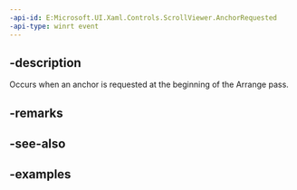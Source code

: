```yaml
---
-api-id: E:Microsoft.UI.Xaml.Controls.ScrollViewer.AnchorRequested
-api-type: winrt event
---
```


## -description

Occurs when an anchor is requested at the beginning of the Arrange pass.

## -remarks

## -see-also

## -examples

